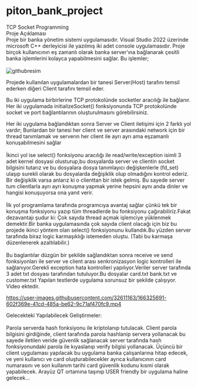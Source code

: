 # piton_bank_project
TCP Socket Programming<br/>
Proje Açıklaması <br/>
  Proje bir banka yönetim sistemi uygulamasıdır. Visual Studio 2022 üzerinde  microsoft C++ derleyicisi ile yazılmış iki adet console uygulamasıdır.
  Proje birçok kullanıcının eş zamanlı olarak banka server'ına bağlanarak çesitli banka işlemlerini kolayca yapabilmesini sağlar. 
    Bu işlemler;<br/><br/>
             ![githubresim](https://user-images.githubusercontent.com/32611163/166250281-3dc2375b-8eec-4462-83db-14b043ed873e.png)

  
  Projede kullanılan uygulamalardan bir tanesi Server(Host) tarafını temsil ederken diğeri Client tarafını temsil eder.
  
  Bu iki uygulama birbirlerine TCP protokolünde socketler aracılığı ile bağlanır. Her iki uygulamada initializeSocket() fonksiyonunda TCP protokolünde socket ve port
  bağlantılarının oluşturulmasını görebilirsiniz.
  
  Her iki uygulama bağlandıktan sonra Server ve Client iletişimi için 2 farklı yol vardır;
      Bunlardan bir tanesi her client ve server arasındaki network için bir thread tanımlamak ve serverın her client ile ayrı ayrı ama eşzamanlı konuşabilmesini sağlar<br/><br/>
      İkinci yol ise select() fonksiyonu aracılığı ile read/write/exception isimli 3 adet kernel dosyasi olusturup,bu dosyalarda server ve clientin socket bilgisini tutarız ve  bu dosyalara dosya tanımlayıcı değişkenlerle (fd_set) ulaşıp surekli olarak bu dosyalarda değişiklik olup olmadığını kontrol ederiz. Bir değişiklik varsa anlarız ki o clienttan bir istek gelmiş. Bu sayede server tum clientlarla ayrı ayrı konuşma yapmak yerine hepsini aynı anda dinler ve hangisi konuşuyorsa ona yanıt verir.<br/><br/>
      İlk yol programlama tarafında programcıya avantaj sağlar çünkü tek bir konuşma fonksiyonu yazıp tüm threadlerde bu fonksiyonu çağırabiliriz.Fakat dezavantajı şudur ki: Çok sayıda thread açmak işlemciye yüklenmek demektir.Bir banka uygulamasında çok sayıda client olacağı için biz bu projede ikinci yöntem olan select() fonksiyonunu kullandık.Bu yüzden server tarafında biraz logic karmaşıklığı istemeden oluştu. (Tabi bu karmaşa düzenlenerek azaltılabilir.)<br/><br/>
         Bu baglantılar düzgün bir şekilde sağlandıktan sonra receive ve send fonksiyonları ile server ve client arası senkronizasyon logic kontrolleri ile sağlanıyor.Gerekli exception hata kontrolleri yapılıyor.Veriler server tarafında 3 adet txt dosyası tarafından tutuluyor.Bu dosyalar card.txt bank.txt ve customer.txt
Yapılan testlerde uygulama sorunsuz bir şekilde çalışıyor. Video ektedir.
      
 
      
      
https://user-images.githubusercontent.com/32611163/166325691-602f369e-41cd-485a-be62-9c71af470fc9.mp4

Gelecekteki Yapılabilecek Geliştirmeler:<br/><br/>
  Parola serverda hash fonksiyonu ile kriptolanıp tutulacak. Client parola bilgisini girdiğinde, client tarafında parola hashlanip servera yollanacak bu sayede iletilen veride güvenlik sağlanacak server tarafında hash fonksiyonundaki parola ile kıyaslanıp verify bilgisi yollanacak.
  Üçüncü bir client uygulaması yapılacak bu uygulama banka çalışanlarına hitap edecek, ve yeni kullanıcı ve card oluşturabilecekler ayrıca kullanıcının card numarasını ve son kullanım tarihi card güvenlik kodunu kısmi olarak yapabilecek.
  Arayüz QT ortamına taşınıp USER friendly bir uygulama haline gelecek...

 
  
